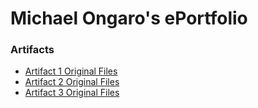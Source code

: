 # Michael Ongaro's ePortfolio

### Artifacts

- [Artifact 1 Original Files](Artifact%201%20Original%20Files/)
- [Artifact 2 Original Files](Artifact%202%20Original%20Files/)
- [Artifact 3 Original Files](Artifact%203%20Original%20Files/)
